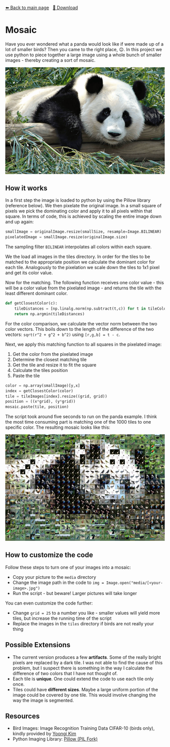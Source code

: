 <!-- Header -->
[⬅️ Back to main page](https://github.com/JonasKoenig/CodeOnMyMind) &nbsp;
[💾 Download](https://minhaskamal.github.io/DownGit/#/home?url=https:%2F%2Fgithub.com%2FJonasKoenig%2FCodeOnMyMind%2Ftree%2Fmaster%2Fprojects%2Fmosaic)

# Mosaic

Have you ever wondered what a panda would look like if were made up of a lot of smaller birds? Then you came to the right place, 😉. In this project we use python to piece together a large image using a whole bunch of smaller images - thereby creating a sort of mosaic.

![original image, pixelated version, then mosaic](media/result.gif)

## How it works

In a first step the image is loaded to python by using the Pillow library (reference below). We then pixelate the original image. In a small square of pixels we pick the dominating color and apply it to all pixels within that square. In terms of code, this is achieved by scaling the entire image down and up again:

```python
smallImage = originalImage.resize(smallSize, resample=Image.BILINEAR)
pixelatedImage = smallImage.resize(originalImage.size)
```

The sampling filter `BILINEAR` interpolates all colors within each square.

We the load all images in the tiles directory. In order for the tiles to be matched to the appropriate position we calculate the dominant color for each tile. Analogously to the pixelation we scale down the tiles to 1x1 pixel and get its color value.

Now for the matching. The following function receives one color value - this will be a color value from the pixelated image - and returns the tile with the least different dominant color.

```python
def getClosestColor(c):
    tileDistances = [np.linalg.norm(np.subtract(t,c)) for t in tileColors]
    return np.argmin(tileDistances)
```

For the color comparison, we calculate the vector norm between the two color vectors. This boils down to the length of the difference of the two vectors: `sqrt(r^2 + g^2 + b^2)` using `[r,g,b] = t - c`.

Next, we apply this matching function to all squares in the pixelated image:

1. Get the color from the pixelated image
2. Determine the closest matching tile
3. Get the tile and resize it to fit the square
4. Calculate the tiles position
5. Paste the tile

```python
color = np.array(smallImage)[y,x]
index = getClosestColor(color)
tile = tileImages[index].resize((grid, grid))
position = ((x*grid), (y*grid))
mosaic.paste(tile, position)
```

The script took around five seconds to run on the panda example. I think the most time consuming part is matching one of the 1000 tiles to one specific color. The resulting mosaic looks like this:

![mosaic of panda](media/mosaic.jpg)

## How to customize the code

Follow these steps to turn one of your images into a mosaic:

- Copy your picture to the `media` directory
- Change the image path in the code to `img = Image.open("media/[<your-image>.jpg")`
- Run the script - but beware! Larger pictures will take longer

You can even customize the code further:

- Change `grid = 25` to a number you like - smaller values will yield more tiles, but increase the running time of the script
- Replace the images in the `tiles` directory if birds are not really your thing

## Possible Extensions

- The current version produces a few **artifacts**. Some of the really bright pixels are replaced by a dark tile. I was not able to find the cause of this problem, but I suspect there is something in the way I calculate the difference of two colors that I have not thought of.
- Each tile is **unique**. One could extend the code to use each tile only once.
- Tiles could have **different sizes**. Maybe a large uniform portion of the image could be covered by one tile. This would involve changing the way the image is segmented.

## Resources

- Bird Images: Image Recognition Training Data CIFAR-10 (birds only), kindly provided by [Yoongi Kim](https://github.com/YoongiKim/CIFAR-10-images/tree/master/train/bird)
- Python Imaging Library: [Pillow (PIL Fork)](https://pillow.readthedocs.io/)
